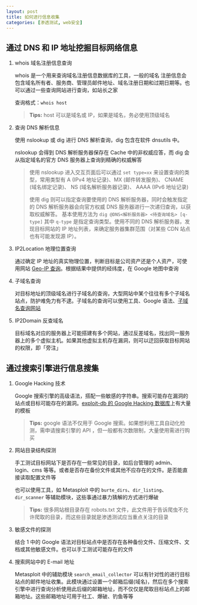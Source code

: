 ```yaml
---
layout: post
title: 如何进行信息收集
categories: [渗透测试, web安全]
---
```


## 通过 DNS 和 IP 地址挖掘目标网络信息

1. whois 域名注册信息查询

   whois 是一个用来查询域名注册信息数据库的工具，一般的域名 注册信息会包含域名所有者、服务商、管理员邮件地址、域名注册日期和过期日期等。也可以通过一些查询网站进行查询，如站长之家

   查询格式：`whois host`

   > **Tips:** host 可以是域名或 IP，如果是域名，务必使用顶级域名

2. 查询 DNS 解析信息

   使用 nslookup 或 dig 进行 DNS 解析查询，dig 包含在软件 dnsutils 中。

   nslookup 会得到 DNS 解析服务器保存在 Cache 中的非权威应答，而 dig 会从指定域名的官方 DNS 服务器上查询到精确的权威解答

   > 使用 nslookup 进入交互页面后可以通过 `set type=xx` 来设置查询的类型，常用类型有 A (IPv4 地址记录)、MX (邮件转发服务)、 CNAME (域名绑定记录)、 NS (域名解析服务器记录)、 AAAA (IPv6 地址记录)
   >
   > 使用 dig 则可以指定查询要使用的 DNS 解析服务器，同时会触发指定的 DNS 解析服务器会向官方权威 DNS 服务器进行一次递归查询，以获取权威解答。
   > 基本使用方法为 `dig @DNS<解析服务器> <待查询域名> [q-type]` 其中 `q-type` 是指定查询类型。使用不同的 DNS 解析服务器，发现目标网站的 IP 地址列表，来确定服务器集群范围（对某些 CDN 站点也有可能发现源 IP）。

3. IP2Location 地理位置查询

   通过确定 IP 地址的真实物理位置，判断目标是公司资产还是个人资产，可使用网站 [Geo-IP 查询](https://www.ipip.net/ip/)。根据结果中提供的经纬度，在 Google 地图中查询

4. 子域名查询

   对目标地址的顶级域名进行子域名的查询，大型网站中某个往往有多个子域名站点，防护难免力有不逮。子域名的查询可以使用工具、Google 语法、[子域名查询网站](https://searchdns.netcraft.net)

5. IP2Domain 反查域名

   目标域名对应的服务器上可能搭建有多个网站，通过反差域名，找出同一服务器上的多个虚拟主机。如果其他虚拟主机存在漏洞，则可以迂回获取目标网站的权限，即「旁注」

## 通过搜索引擎进行信息搜集

1. Google Hacking 技术

   Google 搜索引擎的高级语法，搭配一些敏感的字符串。搜索可能存在漏洞的站点或目标可能存在的漏洞。[exploit-db 的 Google Hacking 数据库](https://www.exploit-db.com/google-hacking-database)上有大量的模板

   > **Tips:** google 语法不仅用于 Google 搜索。如果想利用工具自动化检测，需申请搜索引擎的 API ，但一般都有次数限制，大量使用需进行购买

2. 网站目录结构探测

   手工测试目标网站下是否存在一些常见的目录，如后台管理的 admin、login、cms 等等。或者是否存在备份文件或其他不应存在的文件。是否能直接读取配置文件等

   也可以使用工具，如 Metasploit 中的 `burte_dirs`、`dir_listing`、`dir_scanner` 等辅助模块，这些事通过暴力猜解的方式进行爆破

   > **Tips:** 很多网站根目录存在 robots.txt 文件，此文件用于告诉爬虫不允许爬取的目录，而这些目录就是渗透测试应当重点关注的目录

3. 敏感文件的探测

   结合 1 中的 Google 语法对目标站点中是否存在各种备份文件、压缩文件、文档或其他敏感文件。也可以手工测试可能存在的文件

4. 搜索网站中的 E-mail 地址

   Metasploit 中的辅助模块 `search_email_collector` 可以有针对性的进行目标站点的邮件地址收集。此模块通过设置一个邮箱后缀(域名)，然后在多个搜索引擎中进行查询分析使用此后缀的邮箱地址，而不仅仅是爬取目标站点上的邮箱地址。这些邮箱地址可用于社工、爆破、钓鱼等等
